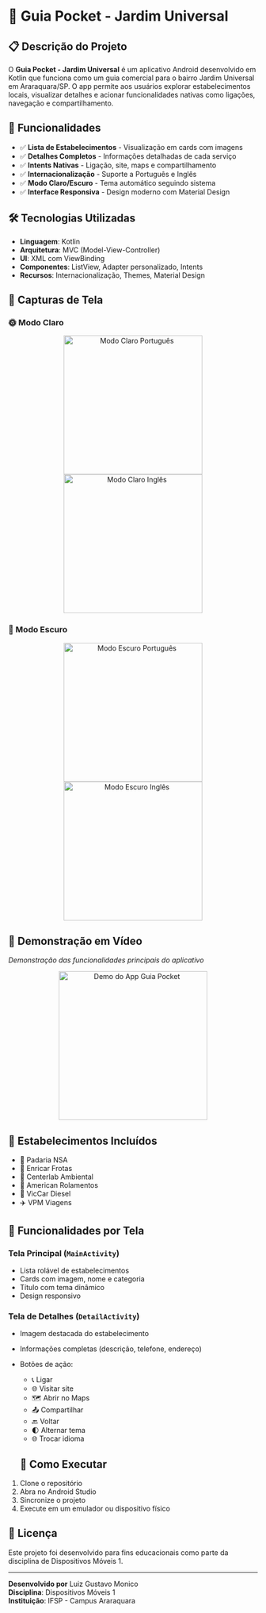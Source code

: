 # 📱 Guia Pocket - Jardim Universal

## 📋 Descrição do Projeto
O **Guia Pocket - Jardim Universal** é um aplicativo Android desenvolvido em Kotlin que funciona como um guia comercial para o bairro Jardim Universal em Araraquara/SP. O app permite aos usuários explorar estabelecimentos locais, visualizar detalhes e acionar funcionalidades nativas como ligações, navegação e compartilhamento.

## 🎯 Funcionalidades
- ✅ **Lista de Estabelecimentos** - Visualização em cards com imagens
- ✅ **Detalhes Completos** - Informações detalhadas de cada serviço
- ✅ **Intents Nativas** - Ligação, site, maps e compartilhamento
- ✅ **Internacionalização** - Suporte a Português e Inglês
- ✅ **Modo Claro/Escuro** - Tema automático seguindo sistema
- ✅ **Interface Responsiva** - Design moderno com Material Design

## 🛠 Tecnologias Utilizadas
- **Linguagem**: Kotlin
- **Arquitetura**: MVC (Model-View-Controller)
- **UI**: XML com ViewBinding
- **Componentes**: ListView, Adapter personalizado, Intents
- **Recursos**: Internacionalização, Themes, Material Design

## 📸 Capturas de Tela

### 🌞 Modo Claro
<p align="center">
  <img src="screenshots/light_pt.png" width="280" alt="Modo Claro Português">
  <img src="screenshots/light_en.png" width="280" alt="Modo Claro Inglês">
</p>

### 🌙 Modo Escuro  
<p align="center">
  <img src="screenshots/dark_pt.png" width="280" alt="Modo Escuro Português">
  <img src="screenshots/dark_en.png" width="280" alt="Modo Escuro Inglês">
</p>

## 🎥 Demonstração em Vídeo
*Demonstração das funcionalidades principais do aplicativo*

<p align="center">
  <img src="screenshots/demo.gif" width="300" alt="Demo do App Guia Pocket">
</p>

## 🏢 Estabelecimentos Incluídos
- 🥖 Padaria NSA
- 🚚 Enricar Frotas  
- 🔬 Centerlab Ambiental
- 🔧 American Rolamentos
- 🚛 VicCar Diesel
- ✈️ VPM Viagens

## 📱 Funcionalidades por Tela

### Tela Principal (`MainActivity`)
- Lista rolável de estabelecimentos
- Cards com imagem, nome e categoria
- Título com tema dinâmico
- Design responsivo

### Tela de Detalhes (`DetailActivity`)  
- Imagem destacada do estabelecimento
- Informações completas (descrição, telefone, endereço)
- Botões de ação:
  - 📞 Ligar
  - 🌐 Visitar site
  - 🗺️ Abrir no Maps
  - 📤 Compartilhar
  - 🔙 Voltar
  - 🌓 Alternar tema
  - 🌐 Trocar idioma

  ## 🚀 Como Executar
1. Clone o repositório
2. Abra no Android Studio
3. Sincronize o projeto
4. Execute em um emulador ou dispositivo físico

## 📄 Licença
Este projeto foi desenvolvido para fins educacionais como parte da disciplina de Dispositivos Móveis 1.

---

**Desenvolvido por** Luiz Gustavo Monico  
**Disciplina**: Dispositivos Móveis 1  
**Instituição**: IFSP - Campus Araraquara
